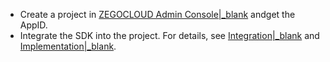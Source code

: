 
- Create a project in [ZEGOCLOUD Admin Console\|_blank](https://console.zegocloud.com) andget the AppID.
- Integrate the SDK into the project. For details, see [Integration\|_blank](!Integration/SDK_Integration) and [Implementation\|_blank](!Integration/Solution_Implementation).


